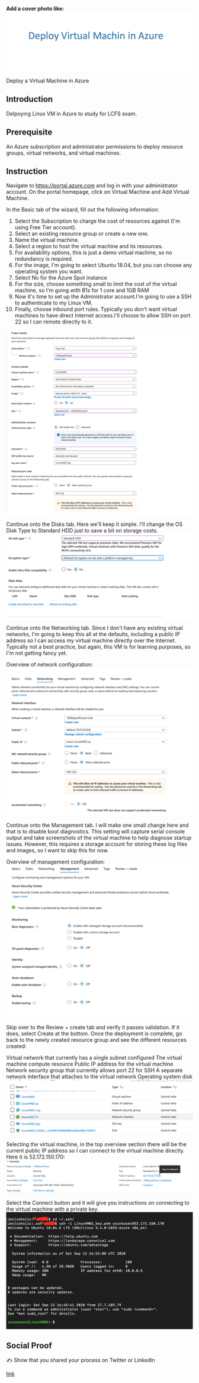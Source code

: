 **Add a cover photo like:**
![placeholder image](./img/Banner.png)

Deploy a Virtual Machine in Azure

## Introduction

Delpoying Linux VM in Azure to study for LCFS exam.

## Prerequisite

An Azure subscription and administrator permissions to deploy resource groups, virtual networks, and virtual machines.

## Instruction

Navigate to https://portal.azure.com and log in with your administrator account. On the portal homepage, click on Virtual Machine and Add Virtual Machine.

In the Basic tab of the wizard, fill out the following information:

1.	Select the Subscription to charge the cost of resources against (I'm using Free Tier account).
2.	Select an existing resource group or create a new one.
3.	Name the virtual machine.
4.	Select a region to host the virtual machine and its resources.
5.	For availability options, this is just a demo virtual machine, so no redundancy is required.
6.	For the image, I'm going to select Ubuntu 18.04, but you can choose any operating system you want.
7.	Select No for the Azure Spot instance
8.	For the size, choose something small to limit the cost of the virtual machine, so I'm going with B1s for 1 core and 1GB RAM
9.	Now it's time to set up the Administrator account.I'm going to use a SSH to authenticate to my Linux VM.
10.	Finally, choose inbound port rules. Typically you don't want virtual machines to have direct Internet access.I'll choose to allow SSH on port 22 so I can remote directly to it.

![Screenshot](./img/Basictab.png)

Continue onto the Disks tab. Here we'll keep it simple. I'll change the OS Disk Type to Standard HDD just to save a bit on storage costs.
![Screenshot](./img/Disktab.png)

Continue onto the Networking tab. Since I don't have any existing virtual networks, I'm going to keep this all at the defaults, including a public IP address so I can access my virtual machine directly over the Internet. Typically not a best practice, but again, this VM is for learning purposes, so I'm not getting fancy yet.

Overview of network configuration:
![Screenshot](./img/Networktab.png)

Continue onto the Management tab. I will make one small change here and that is to disable boot diagnostics. This setting will capture serial console output and take screenshots of the virtual machine to help diagnose startup issues. However, this requires a storage account for storing these log files and images, so I want to skip this for now.

Overview of management configuration:
![Screenshot](./img/Managementtab.png)

Skip over to the Review + create tab and verify it passes validation. If it does, select Create at the bottom. Once the deployment is complete, go back to the newly created resource group and see the different resources created:

Virtual network that currently has a single subnet configured
The virtual machine compute resource
Public IP address for the virtual machine
Network security group that currently allows port 22 for SSH
A separate network interface that attaches to the virtual network
Operating system disk
![Screenshot](./img/Resourcetab.png)

Selecting the virtual machine, in the top overview section there will be the current public IP address so I can connect to the virtual machine directly. Here it is 52.172.150.170:
![Screenshot](./img/VMConfigtab.png)

Select the Connect button and it will give you instructions on connecting to the virtual machine with a private key. 
![Screenshot](img/Login.png)

## Social Proof

✍️ Show that you shared your process on Twitter or LinkedIn

[link](https://twitter.com/Jericoholic5/status/1304828078351200258)
